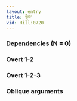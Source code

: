 ```yaml
---
layout: entry
title: ལྟེབ་
vid: Hill:0720
---
```

### Dependencies (N = 0)


### Overt 1-2


### Overt 1-2-3


### Oblique arguments
